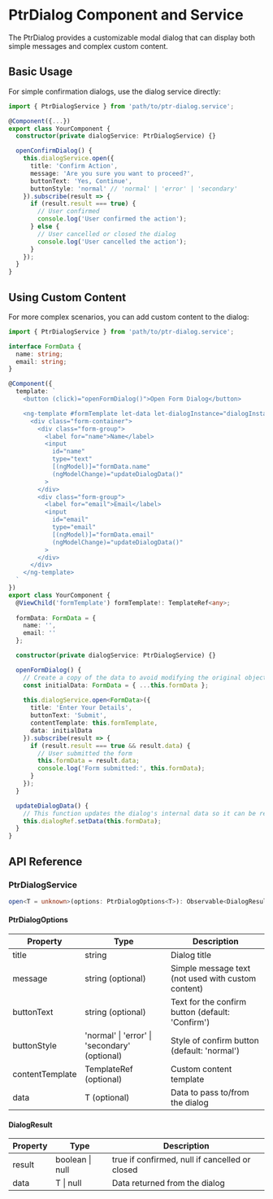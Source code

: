 # PtrDialog Component and Service

The PtrDialog provides a customizable modal dialog that can display both simple messages and complex custom content.

## Basic Usage

For simple confirmation dialogs, use the dialog service directly:

```typescript
import { PtrDialogService } from 'path/to/ptr-dialog.service';

@Component({...})
export class YourComponent {
  constructor(private dialogService: PtrDialogService) {}

  openConfirmDialog() {
    this.dialogService.open({
      title: 'Confirm Action',
      message: 'Are you sure you want to proceed?',
      buttonText: 'Yes, Continue',
      buttonStyle: 'normal' // 'normal' | 'error' | 'secondary'
    }).subscribe(result => {
      if (result.result === true) {
        // User confirmed
        console.log('User confirmed the action');
      } else {
        // User cancelled or closed the dialog
        console.log('User cancelled the action');
      }
    });
  }
}
```

## Using Custom Content

For more complex scenarios, you can add custom content to the dialog:

```typescript
import { PtrDialogService } from 'path/to/ptr-dialog.service';

interface FormData {
  name: string;
  email: string;
}

@Component({
  template: `
    <button (click)="openFormDialog()">Open Form Dialog</button>

    <ng-template #formTemplate let-data let-dialogInstance="dialogInstance">
      <div class="form-container">
        <div class="form-group">
          <label for="name">Name</label>
          <input 
            id="name" 
            type="text" 
            [(ngModel)]="formData.name" 
            (ngModelChange)="updateDialogData()"
          >
        </div>
        <div class="form-group">
          <label for="email">Email</label>
          <input 
            id="email" 
            type="email" 
            [(ngModel)]="formData.email" 
            (ngModelChange)="updateDialogData()"
          >
        </div>
      </div>
    </ng-template>
  `
})
export class YourComponent {
  @ViewChild('formTemplate') formTemplate!: TemplateRef<any>;
  
  formData: FormData = {
    name: '',
    email: ''
  };

  constructor(private dialogService: PtrDialogService) {}

  openFormDialog() {
    // Create a copy of the data to avoid modifying the original object
    const initialData: FormData = { ...this.formData };
    
    this.dialogService.open<FormData>({
      title: 'Enter Your Details',
      buttonText: 'Submit',
      contentTemplate: this.formTemplate,
      data: initialData
    }).subscribe(result => {
      if (result.result === true && result.data) {
        // User submitted the form
        this.formData = result.data;
        console.log('Form submitted:', this.formData);
      }
    });
  }

  updateDialogData() {
    // This function updates the dialog's internal data so it can be returned on confirmation
    this.dialogRef.setData(this.formData);
  }
}
```

## API Reference

### PtrDialogService

```typescript
open<T = unknown>(options: PtrDialogOptions<T>): Observable<DialogResult<T>>
```

#### PtrDialogOptions<T>

| Property | Type | Description |
|----------|------|-------------|
| title | string | Dialog title |
| message | string (optional) | Simple message text (not used with custom content) |
| buttonText | string (optional) | Text for the confirm button (default: 'Confirm') |
| buttonStyle | 'normal' \| 'error' \| 'secondary' (optional) | Style of confirm button (default: 'normal') |
| contentTemplate | TemplateRef<unknown> (optional) | Custom content template |
| data | T (optional) | Data to pass to/from the dialog |

#### DialogResult<T>

| Property | Type | Description |
|----------|------|-------------|
| result | boolean \| null | true if confirmed, null if cancelled or closed |
| data | T \| null | Data returned from the dialog | 